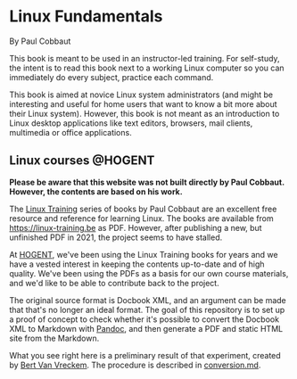 # Linux Fundamentals

By Paul Cobbaut

This book is meant to be used in an instructor-led training. For self-study, the intent is to read this book next to a working Linux computer so you can immediately do every subject, practice each command.

This book is aimed at novice Linux system administrators (and might be interesting and useful for home users that want to know a bit more about their Linux system). However, this book is not meant as an introduction to Linux desktop applications like text editors, browsers, mail clients, multimedia or office applications.

## Linux courses @HOGENT

**Please be aware that this website was not built directly by Paul Cobbaut. However, the contents are based on his work.**

The [Linux Training](https://github.com/linuxtraining/lt) series of books by Paul Cobbaut are an excellent free resource and reference for learning Linux. The books are available from <https://linux-training.be> as PDF. However, after publishing a new, but unfinished PDF in 2021, the project seems to have stalled.

At [HOGENT](https://hogent.be), we've been using the Linux Training books for years and we have a vested interest in keeping the contents up-to-date and of high quality. We've been using the PDFs as a basis for our own course materials, and we'd like to be able to contribute back to the project.

The original source format is Docbook XML, and an argument can be made that that's no longer an ideal format. The goal of this repository is to set up a proof of concept to check whether it's possible to convert the Docbook XML to Markdown with [Pandoc](https://pandoc.org/), and then generate a PDF and static HTML site from the Markdown.

What you see right here is a preliminary result of that experiment, created by [Bert Van Vreckem](https://github.com/bertvv/). The procedure is described in [conversion.md](https://github.com/HoGentTIN/linux-training-hogent/blob/main/conversion.md).